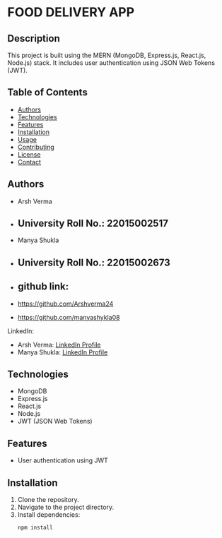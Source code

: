 # FOOD DELIVERY APP

## Description
This project is built using the MERN (MongoDB, Express.js, React.js, Node.js) stack. It includes user authentication using JSON Web Tokens (JWT).

## Table of Contents
- [Authors](#authors)
- [Technologies](#technologies)
- [Features](#features)
- [Installation](#installation)
- [Usage](#usage)
- [Contributing](#contributing)
- [License](#license)
- [Contact](#contact)

## Authors
- Arsh Verma
- ## University Roll No.: 22015002517
- Manya Shukla
- ## University Roll No.: 22015002673

- ## github link:
- https://github.com/Arshverma24
- https://github.com/manyashykla08

LinkedIn:
- Arsh Verma: [LinkedIn Profile](https://www.linkedin.com/in/arsh-verma-0bb172316?utm_source=share&utm_campaign=share_via&utm_content=profile&utm_medium=android_app)
- Manya Shukla: [LinkedIn Profile](https://www.linkedin.com/in/manya-shukla/)

## Technologies
- MongoDB
- Express.js
- React.js
- Node.js
- JWT (JSON Web Tokens)

## Features
- User authentication using JWT
  

## Installation
1. Clone the repository.
2. Navigate to the project directory.
3. Install dependencies:
   ```sh
   npm install
